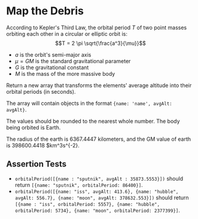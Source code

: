 # Map the Debris

According to Kepler's Third Law, the orbital period $T$ of two point masses orbiting each other in a circular or elliptic orbit is:
$$T = 2 \pi \sqrt{\frac{a^3}{\mu}}$$
- $a$ is the orbit's semi-major axis
- $\mu=GM$ is the standard gravitational parameter
- $G$ is the gravitational constant
- $M$ is the mass of the more massive body

Return a new array that transforms the elements' average altitude into their orbital periods (in seconds).

The array will contain objects in the format `{name: 'name', avgAlt: avgAlt}`.

The values should be rounded to the nearest whole number. The body being orbited is Earth.

The radius of the earth is 6367.4447 kilometers, and the GM value of earth is 398600.4418 $km^3s^{-2}.

## Assertion Tests
- `orbitalPeriod([{name : "sputnik", avgAlt : 35873.5553}])` should return `[{name: "sputnik", orbitalPeriod: 86400}]`.
- `orbitalPeriod([{name: "iss", avgAlt: 413.6}, {name: "hubble", avgAlt: 556.7}, {name: "moon", avgAlt: 378632.553}])` should return `[{name : "iss", orbitalPeriod: 5557}, {name: "hubble", orbitalPeriod: 5734}, {name: "moon", orbitalPeriod: 2377399}]`.
